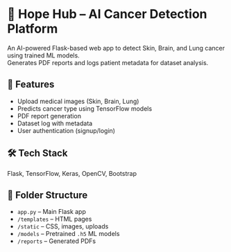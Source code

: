 # 🧬 Hope Hub – AI Cancer Detection Platform

An AI-powered Flask-based web app to detect Skin, Brain, and Lung cancer using trained ML models.  
Generates PDF reports and logs patient metadata for dataset analysis.

## 🚀 Features
- Upload medical images (Skin, Brain, Lung)
- Predicts cancer type using TensorFlow models
- PDF report generation
- Dataset log with metadata
- User authentication (signup/login)

## 🛠️ Tech Stack
Flask, TensorFlow, Keras, OpenCV, Bootstrap

## 📁 Folder Structure
- `app.py` – Main Flask app
- `/templates` – HTML pages
- `/static` – CSS, images, uploads
- `/models` – Pretrained `.h5` ML models
- `/reports` – Generated PDFs
